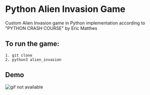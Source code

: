 # Python Alien Invasion Game

Custom Alien Invasion game in Python implementation  according to "PYTHON CRASH COURSE" by Eric Matthes

## To run the game:
```
1. git clone
2. python3 alien_invasion
```


## Demo
![gif not available](https://github.com/mveres/alien-invasion-python/blob/master/demo/alien_invasion.gif)
